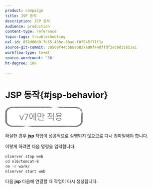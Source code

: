 ```yaml
---
product: campaign
title: JSP 동작
description: JSP 동작
audience: production
content-type: reference
topic-tags: troubleshooting
exl-id: 858d00d0-7c65-43be-8bae-f0f945f71f1a
source-git-commit: 20509f44c5b8e0827a09f44dffdf2ec9d11652a1
workflow-type: tm+mt
source-wordcount: '36'
ht-degree: 16%

---
```


# JSP 동작{#jsp-behavior}

![](../../assets/v7-only.svg)

확실한 경우 **jsp** 작업이 성공적으로 실행되지 않으므로 다시 컴파일해야 합니다.

이렇게 하려면 다음 명령을 입력합니다.

```
nlserver stop web
cd nl6/tomcat-8
rm -r work/
nlserver start web
```

다음 **jsp** 다음에 연결할 때 작업이 다시 생성됩니다.
